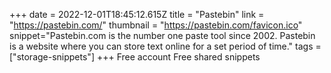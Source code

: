 +++
date = 2022-12-01T18:45:12.615Z
title = "Pastebin"
link = "https://pastebin.com/"
thumbnail = "https://pastebin.com/favicon.ico"
snippet="Pastebin.com is the number one paste tool since 2002. Pastebin is a website where you can store text online for a set period of time."
tags = ["storage-snippets"]
+++
Free account
Free shared snippets
